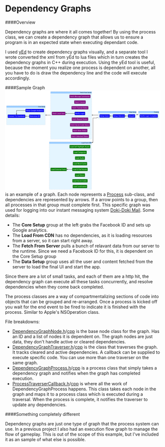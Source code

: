 # Dependency Graphs

####Overview

Dependency graphs are where it all comes together!  By using the process class, we can create a dependency graph that allows us to ensure a program is in an expected state when executing dependant code.
 
I used [yEd](https://www.yworks.com/products/yed) to create dependency graphs visually, and a separate tool I wrote converted the xml from yEd to lua files which in turn creates the dependency graphs in C++ during execution.  Using the yEd tool is useful, because the moment you realize one process is dependent on another, all you have to do is draw the dependency line and the code will execute accordingly.

####Sample Graph
![Here](BootupDependencyGraph.png) is an example of a graph. Each node represents a [Process](/Process) sub-class, and dependencies are represented by arrows.  If a arrow points to a group, then all processes in that group must complete first.  This specific graph was used for logging into our instant messaging system [Doki-Doki Mail](https://www.youtube.com/watch?v=H7hFijr5v-c).  Some details:  
* The __Core Setup__ group at the left grabs the Facebook ID and sets up Google analytics.
* The __Load From CDN__ has no dependencies, as it is loading resources from a server, so it can start right away.
* The __Fetch From Server__ pulls a bunch of relavant data from our server to the runtime.  Since we need a Facebook ID for this, it is dependent on the Core Setup group
* The __Data Setup__ group uses all the user and content fetched from the server to load the final UI and start the app.
 
Since there are a lot of small tasks, and each of them are a http hit, the dependency graph can execute all these tasks concurrently, and resolve dependencies when they come back completed.  

The process classes are a way of compartmentalizing sections of code into objects that can be grouped and re-arranged.  Once a process is kicked off you wait for the end event to be fired to indicate it is finished with the process.  Similar to Apple's NSOperation class.  

File breakdowns:

* [DependencyGraphNode.h](DependencyGraphNode.h)/[cpp](DependencyGraphNode.cpp) is the base node class for the graph.  Has an ID and a list of nodes it is dependent on.  The graph nodes are just data, they don't handle active or cleared dependencies.
* [DependencyGraphTraverser.h](DependencyGraphTraverser.h)/[cpp](DependencyGraphTraverser.cpp) is the class that traverses the graph.  It tracks cleared and active dependencies.  A callback can be supplied to execute specific code.  You can use more than one traverser on the same graph.
* [DependencyGraphProcess.h](DependencyGraphProcess.h)/[cpp](DependencyGraphProcess.cpp) is a process class that simply takes a dependency graph and notifies when the graph has completed execution.
* [ProcessTraverserCallback.h](ProcessTraverserCallback.h)/[cpp](DependencyGraphCallback.cpp) is where all the work of DependencyGraphProcess happens.  This class takes each node in the graph and maps it to a process class which is executed during a traversal.  When the process is complete, it notifies the traverser to update any dependencies.

####Something completely different

Dependency graphs are just one type of graph that the process system can use.  In a previous project I also had an execution flow graph to manage the flow of gameplay.  This is out of the scope of this example, but I've included it as an sample of what else is possible.
